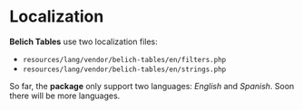# Localization

**Belich Tables** use two localization files:

- `resources/lang/vendor/belich-tables/en/filters.php` 
- `resources/lang/vendor/belich-tables/en/strings.php` 

So far, the **package** only support two languages: *English* and *Spanish*. Soon there will be more languages.
